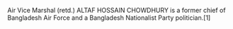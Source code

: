 Air Vice Marshal (retd.) ALTAF HOSSAIN CHOWDHURY is a former chief of Bangladesh Air Force and a Bangladesh Nationalist Party politician.[1]
